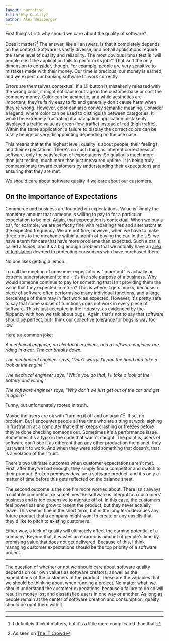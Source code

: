 ```yaml
---
layout: narrative
title: Why Quality?
author: Alex Weisberger
---
```


First thing's first: why should we care about the quality of software? 

Does it matter?[^fn1] The answer, like all answers, is that it completely depends on the context. Software is vastly diverse, and not all applications require the same level of quality and reliability. The most obvious litmus test is "will people die if the application fails to perform its job?" That isn't the only dimension to consider, though. For example, people are very sensitive to mistakes made with their money. Our time is precious, our money is earned, and we expect our banking software to work correctly.

Errors are themselves contextual. If a UI button is mistakenly released with the wrong color, it might not cause outrage in the customerbase or cost the company money. Color can be aesthetic, and while aesthetics are important, they're fairly easy to fix and generally don't cause harm when they're wrong. However, color can also convey semantic meaning. Consider a legend, where color can be used to distinguish between categories. It would be extremely frustrating if a navigation application mistakenly displayed a traffic value as green (low traffic) instead of red (high traffic). Within the same application, a failure to display the correct colors can be totally benign or very disappointing depending on the use case.

This means that at the highest level, quality is about people, their feelings, and their expectations. There's no such thing as inherent correctness of software, only the satisfaction of expectations. So quality is much more than just testing, much more than just measured uptime. It is being truly compassionate toward customers by understanding their expectations and ensuring that they are met.

We should care about software quality if we care about our customers.

## On the Importance of Expectations

Commerce and business are founded on expectations. Value is simply the monetary amount that someone is willing to pay to for a particular expectation to be met. Again, that expectation is contextual. When we buy a car, for example, we are perfectly fine with repairing tires and alternators at the expected frequency. We are not fine, however, when we have to make three trips to the mechanic within a month of buying the car.  In the US, we have a term for cars that have more problems than expected. Such a car is called a _lemon_, and it's a big enough problem that we actually have an [area of legislation](https://en.wikipedia.org/wiki/Lemon_law) devoted to protecting consumers who have purchased them.

No one likes getting a lemon.

To call the meeting of consumer expectations "important" is actually an extreme understatement to me - it's the sole purpose of a business. Why would someone continue to pay for something that isn't providing them the value that they expected in return? This is where it gets murky, because a piece of software often performs so many individual functions, and a large percentage of them may in fact work as expected. However, it's pretty safe to say that some subset of functions does not work in every piece of software. This is just accepted in the industry, as evidenced by the flippancy with how we talk about bugs. Again, that's not to say that software should be perfect, but I think our collective tolerance for bugs is way too low.

Here's a common joke:

_A mechnical engineer, an electrical engineer, and a software engineer are riding in a car. The car breaks down._

_The mechanical engineer says, "Don't worry. I'll pop the hood and take a look at the engine."_

_The electrical engineer says, "While you do that, I'll take a look at the battery and wiring."_

_The software engineer says, "Why don't we just get out of the car and get in again?"_

Funny, but unfortunately rooted in truth.

Maybe the users are ok with "turning it off and on again"[^fn2]. If so, no problem. But I encounter people all the time who are sitting at work, sighing in frustration at a computer that either keeps crashing or freezes before they're done checking someone out. Sometimes it's a performance issue. Sometimes it's a typo in the code that wasn't caught. The point is, users of software don't see it as different than any other product on the planet, they just want it to work. And when they were sold something that doesn't, that is a violation of their trust.

There's two ultimate outcomes when customer expectations aren't met. First, after they've had enough, they simply find a competitor and switch to their product. Broken promises devalue a software product, and it's only a matter of time before this gets reflected on the balance sheet. 

The second outcome is the one I'm more worried about. There isn't always a suitable competitor, or sometimes the software is integral to a customers' business and is too expensive to migrate off of. In this case, the customers feel powerless and grow to resent the product, but they never actually leave. This seems fine in the short term, but in the long term devalues any future product that a company might want to create or any upsells that they'd like to pitch to existing customers.

Either way, a lack of quality will ultimately affect the earning potential of a company. Beyond that, it wastes an enormous amount of people's time by promising value that does not get delivered. Because of this, I think managing customer expectations should be the top priority of a software project.

<hr>

The question of whether or not we should care about software quality depends on our own values as software creators, as well as the expectations of the customers of the product. These are the variables that we should be thinking about when running a project. No matter what, we should understand the customer expecations, because a failure to do so will result in money lost and dissatisfied users in one way or another. As long as people remain at the center of software creation and consumption, quality should be right there with it.

<hr>

[^fn1]: I definitely think it matters, but it's a little more complicated than that.

[^fn2]: As seen on [The IT Crowd](https://www.youtube.com/watch?v=p85xwZ_OLX0)

